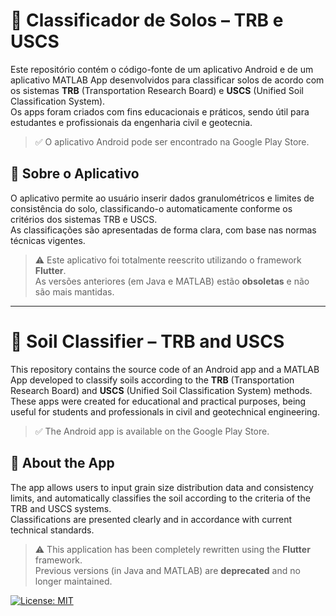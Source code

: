 # 🌱 Classificador de Solos – TRB e USCS

Este repositório contém o código-fonte de um aplicativo Android e de um aplicativo MATLAB App desenvolvidos para classificar solos de acordo com os sistemas **TRB** (Transportation Research Board) e **USCS** (Unified Soil Classification System).   
Os apps foram criados com fins educacionais e práticos, sendo útil para estudantes e profissionais da engenharia civil e geotecnia. 

> ✅ O aplicativo Android pode ser encontrado na Google Play Store.
 

## 📱 Sobre o Aplicativo

O aplicativo permite ao usuário inserir dados granulométricos e limites de consistência do solo, classificando-o automaticamente conforme os critérios dos sistemas TRB e USCS.  
As classificações são apresentadas de forma clara, com base nas normas técnicas vigentes.

> ⚠️ Este aplicativo foi totalmente reescrito utilizando o framework **Flutter**.  
> As versões anteriores (em Java e MATLAB) estão **obsoletas** e não são mais mantidas.

--------------------------------------------------------------------------------------------------------

# 🌱 Soil Classifier – TRB and USCS

This repository contains the source code of an Android app and a MATLAB App developed to classify soils according to the **TRB** (Transportation Research Board) and **USCS** (Unified Soil Classification System) methods.  
These apps were created for educational and practical purposes, being useful for students and professionals in civil and geotechnical engineering.

> ✅ The Android app is available on the Google Play Store.

## 📱 About the App

The app allows users to input grain size distribution data and consistency limits, and automatically classifies the soil according to the criteria of the TRB and USCS systems.  
Classifications are presented clearly and in accordance with current technical standards.

> ⚠️ This application has been completely rewritten using the **Flutter** framework.  
> Previous versions (in Java and MATLAB) are **deprecated** and no longer maintained.


[![License: MIT](https://img.shields.io/badge/License-MIT-blue.svg)](LICENSE)
